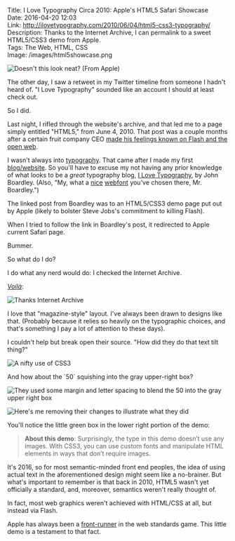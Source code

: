 Title: I Love Typography Circa 2010: Apple's HTML5 Safari Showcase  
Date: 2016-04-20 12:03  
Link: http://ilovetypography.com/2010/06/04/html5-css3-typography/  
Description: Thanks to the Internet Archive, I can permalink to a sweet HTML5/CSS3 demo from Apple.  
Tags: The Web, HTML, CSS  
Image: /images/html5showcase.png  

![Doesn't this look neat? (From Apple)][1]

The other day, I saw a retweet in my Twitter timeline from someone I hadn't heard of. "I Love Typography" sounded like an account I should at least check out.

So I did.

Last night, I rifled through the website's archive, and that led me to a page simply entitled "HTML5," from June 4, 2010. That post was a couple months after a certain fruit company CEO [made his feelings known on Flash and the open web][2].

I wasn't always into [typography][3]. That came after I made my first [blog/website][4]. So you'll have to excuse my not having any prior knowledge of what looks to be a *great* typography blog, [I Love Typography][5], by John Boardley. (Also, "My, what a [nice][6] [webfont][7] you've chosen there, Mr. Boardley.")

The linked post from Boardley was to an HTML5/CSS3 demo page put out by Apple (likely to bolster Steve Jobs's commitment to killing Flash).

When I tried to follow the link in Boardley's post, it redirected to Apple current Safari page.

Bummer.

So what do I do?

I do what any nerd would do: I checked the Internet Archive.

<a href="https://web.archive.org/web/20100607220426/http://www.apple.com/html5/showcase/typography" title="Internet Archive's cache of this page"><i>Voilà</i></a>:

![Thanks Internet Archive][8]
<!-- {.border} -->

I love that "magazine-style" layout. I've always been drawn to designs like that. (Probably because it relies so heavily on the typographic choices, and that's something I pay a lot of attention to these days).

I couldn't help but break open their source. "How did they do that text tilt thing?"

![A nifty use of CSS3][9]
<!-- {.border} -->

And how about the \`50\` squishing into the gray upper-right box?

![They used some margin and letter spacing to blend the 50 into the gray upper right box][10]
<!-- {.border} -->

![Here's me removing their changes to illustrate what they did][11]
<!-- {.border} -->

You'll notice the little green box in the lower right portion of the demo:

> <b>About this demo</b>: Surprisingly, the type in this demo doesn’t use any images. With CSS3, you can use custom fonts and manipulate HTML elements in ways that don’t require images.

It's 2016, so for most semantic-minded front end peoples, the idea of using actual text in the aforementioned design might seem like a no-brainer. But what's important to remember is that back in 2010, HTML5 wasn't yet officially a standard, and, moreover, semantics weren't really thought of.

In fact, most web graphics weren't achieved with HTML/CSS at all, but instead via Flash.

Apple has always been a [front-runner][12] in the web standards game. This little demo is a testament to that fact.

[1]: /images/html5showcase.png "Screenshot of the HTML5 Safari showcase"
[2]: https://en.wikipedia.org/wiki/HTML5#cite_note-10 "Time's piece on Steve Job's 'Thoughts on Flash'"
[3]: /tags/Typography "Posts tagged 'Typography'"
[4]: /2014/2/2/first-post-ever "My first post ever"
[5]: http://ilovetypography.com "I Love Typography"
[6]: http://www.typography.com/fonts/ideal-sans/overview/ "Ideal Sans from Hoefler & Co."
[7]: /images/ilovetypographyidealsans.png "Screenshot of I Love Typography's body webfont, Ideal Sans"
[8]: /images/ilovetypographysafarihtml5demo.png "Screenshot of the Internet Archive's cache of this page"
[9]: /images/html5demowebkittransform.png "Screenshot of their use of CSS3"
[10]: /images/html5safari50before.png "Screenshot of how they achieved the 50 blend with CSS"
[11]: /images/html5safari50after.png "Screenshot of me undoing what they did"
[12]: https://en.wikipedia.org/wiki/WebKit#Origins "History of WebKit"